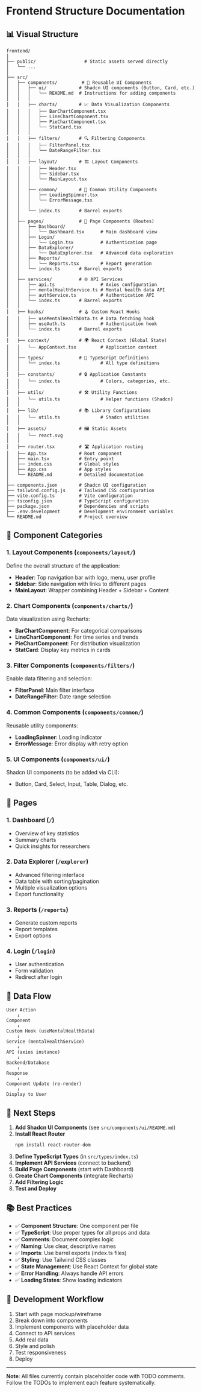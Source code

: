 # Frontend Structure Documentation

## 📊 Visual Structure

```
frontend/
│
├── public/                  # Static assets served directly
│   └── ...
│
├── src/
│   ├── components/         # 🧩 Reusable UI Components
│   │   ├── ui/            # Shadcn UI components (Button, Card, etc.)
│   │   │   └── README.md  # Instructions for adding components
│   │   │
│   │   ├── charts/        # 📈 Data Visualization Components
│   │   │   ├── BarChartComponent.tsx
│   │   │   ├── LineChartComponent.tsx
│   │   │   ├── PieChartComponent.tsx
│   │   │   └── StatCard.tsx
│   │   │
│   │   ├── filters/       # 🔍 Filtering Components
│   │   │   ├── FilterPanel.tsx
│   │   │   └── DateRangeFilter.tsx
│   │   │
│   │   ├── layout/        # 🏗️ Layout Components
│   │   │   ├── Header.tsx
│   │   │   ├── Sidebar.tsx
│   │   │   └── MainLayout.tsx
│   │   │
│   │   ├── common/        # 🔧 Common Utility Components
│   │   │   ├── LoadingSpinner.tsx
│   │   │   └── ErrorMessage.tsx
│   │   │
│   │   └── index.ts       # Barrel exports
│   │
│   ├── pages/             # 📄 Page Components (Routes)
│   │   ├── Dashboard/
│   │   │   └── Dashboard.tsx      # Main dashboard view
│   │   ├── Login/
│   │   │   └── Login.tsx          # Authentication page
│   │   ├── DataExplorer/
│   │   │   └── DataExplorer.tsx   # Advanced data exploration
│   │   ├── Reports/
│   │   │   └── Reports.tsx        # Report generation
│   │   └── index.ts       # Barrel exports
│   │
│   ├── services/          # 🌐 API Services
│   │   ├── api.ts                 # Axios configuration
│   │   ├── mentalHealthService.ts # Mental health data API
│   │   ├── authService.ts         # Authentication API
│   │   └── index.ts       # Barrel exports
│   │
│   ├── hooks/             # 🪝 Custom React Hooks
│   │   ├── useMentalHealthData.ts # Data fetching hook
│   │   ├── useAuth.ts             # Authentication hook
│   │   └── index.ts       # Barrel exports
│   │
│   ├── context/           # 🌍 React Context (Global State)
│   │   └── AppContext.tsx         # Application context
│   │
│   ├── types/             # 📝 TypeScript Definitions
│   │   └── index.ts               # All type definitions
│   │
│   ├── constants/         # 🔒 Application Constants
│   │   └── index.ts               # Colors, categories, etc.
│   │
│   ├── utils/             # 🛠️ Utility Functions
│   │   └── utils.ts               # Helper functions (Shadcn)
│   │
│   ├── lib/               # 📚 Library Configurations
│   │   └── utils.ts               # Shadcn utilities
│   │
│   ├── assets/            # 🖼️ Static Assets
│   │   └── react.svg
│   │
│   ├── router.tsx         # 🛣️ Application routing
│   ├── App.tsx            # Root component
│   ├── main.tsx           # Entry point
│   ├── index.css          # Global styles
│   ├── App.css            # App styles
│   └── README.md          # Detailed documentation
│
├── components.json        # Shadcn UI configuration
├── tailwind.config.js     # Tailwind CSS configuration
├── vite.config.ts         # Vite configuration
├── tsconfig.json          # TypeScript configuration
├── package.json           # Dependencies and scripts
├── .env.development       # Development environment variables
└── README.md              # Project overview

```

## 🎯 Component Categories

### 1. **Layout Components** (`components/layout/`)
Define the overall structure of the application:
- **Header**: Top navigation bar with logo, menu, user profile
- **Sidebar**: Side navigation with links to different pages
- **MainLayout**: Wrapper combining Header + Sidebar + Content

### 2. **Chart Components** (`components/charts/`)
Data visualization using Recharts:
- **BarChartComponent**: For categorical comparisons
- **LineChartComponent**: For time series and trends
- **PieChartComponent**: For distribution visualization
- **StatCard**: Display key metrics in cards

### 3. **Filter Components** (`components/filters/`)
Enable data filtering and selection:
- **FilterPanel**: Main filter interface
- **DateRangeFilter**: Date range selection

### 4. **Common Components** (`components/common/`)
Reusable utility components:
- **LoadingSpinner**: Loading indicator
- **ErrorMessage**: Error display with retry option

### 5. **UI Components** (`components/ui/`)
Shadcn UI components (to be added via CLI):
- Button, Card, Select, Input, Table, Dialog, etc.

## 📄 Pages

### 1. **Dashboard** (`/`)
- Overview of key statistics
- Summary charts
- Quick insights for researchers

### 2. **Data Explorer** (`/explorer`)
- Advanced filtering interface
- Data table with sorting/pagination
- Multiple visualization options
- Export functionality

### 3. **Reports** (`/reports`)
- Generate custom reports
- Report templates
- Export options

### 4. **Login** (`/login`)
- User authentication
- Form validation
- Redirect after login

## 🔄 Data Flow

```
User Action
    ↓
Component
    ↓
Custom Hook (useMentalHealthData)
    ↓
Service (mentalHealthService)
    ↓
API (axios instance)
    ↓
Backend/Database
    ↓
Response
    ↓
Component Update (re-render)
    ↓
Display to User
```

## 🧪 Next Steps

1. **Add Shadcn UI Components** (see `src/components/ui/README.md`)
2. **Install React Router**
   ```bash
   npm install react-router-dom
   ```
3. **Define TypeScript Types** (in `src/types/index.ts`)
4. **Implement API Services** (connect to backend)
5. **Build Page Components** (start with Dashboard)
6. **Create Chart Components** (integrate Recharts)
7. **Add Filtering Logic**
8. **Test and Deploy**

## 📚 Best Practices

- ✅ **Component Structure**: One component per file
- ✅ **TypeScript**: Use proper types for all props and data
- ✅ **Comments**: Document complex logic
- ✅ **Naming**: Use clear, descriptive names
- ✅ **Imports**: Use barrel exports (index.ts files)
- ✅ **Styling**: Use Tailwind CSS classes
- ✅ **State Management**: Use React Context for global state
- ✅ **Error Handling**: Always handle API errors
- ✅ **Loading States**: Show loading indicators

## 🚀 Development Workflow

1. Start with page mockup/wireframe
2. Break down into components
3. Implement components with placeholder data
4. Connect to API services
5. Add real data
6. Style and polish
7. Test responsiveness
8. Deploy

---

**Note**: All files currently contain placeholder code with TODO comments. Follow the TODOs to implement each feature systematically.

